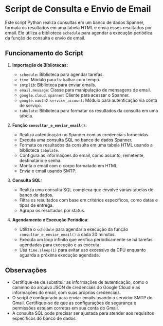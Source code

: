 # Script de Consulta e Envio de Email

Este script Python realiza consultas em um banco de dados Spanner, formata os resultados em uma tabela HTML e envia esses resultados por email. Ele utiliza a biblioteca `schedule` para agendar a execução periódica da função de consulta e envio de email.

## Funcionamento do Script

1. **Importação de Bibliotecas:**
    - `schedule`: Biblioteca para agendar tarefas.
    - `time`: Módulo para trabalhar com tempo.
    - `smtplib`: Biblioteca para enviar emails.
    - `email.message`: Classe para manipulação de mensagens de email.
    - `google.cloud.spanner`: Cliente para acessar o Spanner.
    - `google.oauth2.service_account`: Módulo para autenticação via conta de serviço.
    - `tabulate`: Biblioteca para formatar os resultados da consulta em uma tabela.

2. **Função `consultar_e_enviar_email()`:**
    - Realiza autenticação no Spanner com as credenciais fornecidas.
    - Executa uma consulta SQL no banco de dados Spanner.
    - Formata os resultados da consulta em uma tabela HTML usando a biblioteca `tabulate`.
    - Configura as informações do email, como assunto, remetente, destinatário e senha.
    - Monta o email com o corpo formatado em HTML.
    - Envia o email usando SMTP.

3. **Consulta SQL:**
    - Realiza uma consulta SQL complexa que envolve várias tabelas do banco de dados.
    - Filtra os resultados com base em critérios específicos, como datas e tipos de entrega.
    - Agrupa os resultados por status.

4. **Agendamento e Execução Periódica:**
    - Utiliza o `schedule` para agendar a execução da função `consultar_e_enviar_email()` a cada 30 minutos.
    - Executa um loop infinito que verifica periodicamente se há tarefas agendadas para execução e as executa.
    - Usa `time.sleep(1)` para evitar uso excessivo da CPU enquanto aguarda a próxima execução agendada.

## Observações
- Certifique-se de substituir as informações de autenticação, como o caminho do arquivo JSON de credenciais do Google Cloud e as informações do email, com suas próprias credenciais.
- O script é configurado para enviar emails usando o servidor SMTP do Gmail. Certifique-se de que as configurações de segurança e permissões estejam corretas em sua conta do Gmail.
- A consulta SQL pode precisar ser ajustada para atender aos requisitos específicos do banco de dados.


